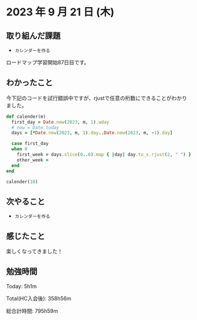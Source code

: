 # 2023 年 9 月 21 日 (木)

## 取り組んだ課題

- `カレンダーを作る`

ロードマップ学習開始87日目です。

## わかったこと

今下記のコードを試行錯誤中ですが、rjustで任意の桁数にできることがわかりました。
```ruby
def calender(m)
  first_day = Date.new(2023, m, 1).wday
  # now = Date.today
  days = [*Date.new(2023, m, 1).day..Date.new(2023, m, -1).day]

  case first_day
  when 0
    first_week = days.slice(0..6).map { |day| day.to_s.rjust(2, " ") }.join(" ")
    other_week =
  end
end

calender(10)
```

## 次やること

- `カレンダーを作る`

## 感じたこと

楽しくなってきました！

## 勉強時間

Today: 5h1m

Total(HC入会後): 358h56m

総合計時間: 795h59m
